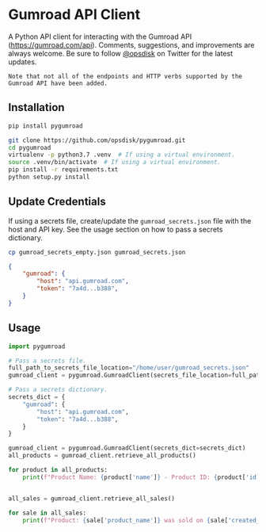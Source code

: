 # Gumroad API Client

A Python API client for interacting with the Gumroad API (<https://gumroad.com/api>).  Comments, suggestions, and
improvements are always welcome. Be sure to follow [@opsdisk](https://twitter.com/opsdisk) on Twitter for the latest
updates.

```none
Note that not all of the endpoints and HTTP verbs supported by the Gumroad API have been added.
```

## Installation

```bash
pip install pygumroad
```

```bash
git clone https://github.com/opsdisk/pygumroad.git
cd pygumroad
virtualenv -p python3.7 .venv  # If using a virtual environment.
source .venv/bin/activate  # If using a virtual environment.
pip install -r requirements.txt
python setup.py install
```

## Update Credentials

If using a secrets file, create/update the `gumroad_secrets.json` file with the host and API key.  See the usage section
on how to pass a secrets dictionary.

```bash
cp gumroad_secrets_empty.json gumroad_secrets.json
```

```json
{
    "gumroad": {
        "host": "api.gumroad.com",
        "token": "7a4d...b388",
    }
}
```

## Usage

```python
import pygumroad

# Pass a secrets file.
full_path_to_secrets_file_location="/home/user/gumroad_secrets.json"
gumroad_client = pygumroad.GumroadClient(secrets_file_location=full_path_to_secrets_file_location)

# Pass a secrets dictionary.
secrets_dict = {
    "gumroad": {
        "host": "api.gumroad.com",
        "token": "7a4d...b388",
    }
}

gumroad_client = pygumroad.GumroadClient(secrets_dict=secrets_dict)
all_products = gumroad_client.retrieve_all_products()

for product in all_products:
    print(f"Product Name: {product['name']} - Product ID: {product['id']}")


all_sales = gumroad_client.retrieve_all_sales()

for sale in all_sales:
    print(f"Product: {sale['product_name']} was sold on {sale['created_at']}")

```
